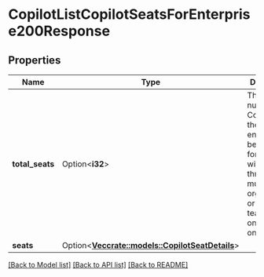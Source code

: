# CopilotListCopilotSeatsForEnterprise200Response

## Properties

Name | Type | Description | Notes
------------ | ------------- | ------------- | -------------
**total_seats** | Option<**i32**> | The total number of Copilot seats the enterprise is being billed for. Users with access through multiple organizations or enterprise teams are only counted once. | [optional]
**seats** | Option<[**Vec<crate::models::CopilotSeatDetails>**](copilot-seat-details.md)> |  | [optional]

[[Back to Model list]](../README.md#documentation-for-models) [[Back to API list]](../README.md#documentation-for-api-endpoints) [[Back to README]](../README.md)


